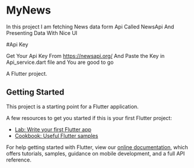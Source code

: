 # MyNews

In this project I am fetching News data form Api Called NewsApi And Presenting Data With Nice UI

#Api Key
 
Get Your Api Key From https://newsapi.org/ And Paste the Key in Api_service.dart file and You are good to go 

A  Flutter project.

## Getting Started

This project is a starting point for a Flutter application.

A few resources to get you started if this is your first Flutter project:

- [Lab: Write your first Flutter app](https://flutter.dev/docs/get-started/codelab)
- [Cookbook: Useful Flutter samples](https://flutter.dev/docs/cookbook)

For help getting started with Flutter, view our
[online documentation](https://flutter.dev/docs), which offers tutorials,
samples, guidance on mobile development, and a full API reference.
